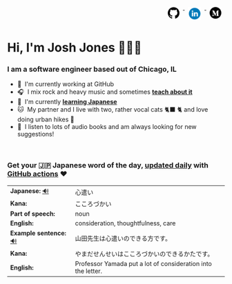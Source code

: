 <div align="right"> 
  <a href="https://www.github.com/jhunschejones">
    <img src="https://github.com/jhunschejones/jhunschejones/blob/main/images/github_logo.png" alt="GitHub" name="My code" height="27" style="vertical-align: top; margin: 8px; text-decoration: none;">
  </a>
  <a href="https://www.linkedin.com/in/jhunschejones">
    <img src="https://github.com/jhunschejones/jhunschejones/blob/main/images/linkedin_logo.png" alt="LinkedIn" height="30" style="vertical-align:top; margin: 8px; text-decoration: none;">
  </a>
  <a href="https://jhunschejones.medium.com">
    <img src="https://github.com/jhunschejones/jhunschejones/blob/main/images/medium_logo.png" alt="Medium" name="My blog" height="27" style="vertical-align: top; margin: 8px; text-decoration: none;">
  </a>
</div>

# Hi, I'm Josh Jones 🙇🏼‍♂️

### I am a software engineer based out of Chicago, IL

- :office: &nbsp;I'm currently working at GitHub
- :headphones: &nbsp;I mix rock and heavy music and sometimes [**teach about it**](https://www.musiclikeyoumeanit.com/blog)
- :seedling: &nbsp;I'm currently [**learning Japanese**](https://github.com/stars/jhunschejones/lists/japanese-language-learning)
- :cat: &nbsp;My partner and I live with two, rather vocal cats 🐈‍⬛ 🐈  and love doing urban hikes :walking:
- :book: &nbsp;I listen to lots of audio books and am always looking for new suggestions!

<!--
## Experience
<a href="https://github.com/jhunschejones">
  <img align="center" src="https://github-readme-stats.vercel.app/api?username=jhunschejones&hide=issues&show_icons=true" />
</a><br/>
<a href="https://github.com/jhunschejones">
  <img align="center" src="https://github-readme-stats.vercel.app/api/top-langs/?username=jhunschejones&hide=scss,less&layout=compact" />
</a>
-->

<br/>

<div align="left">
  
### Get your 🇯🇵 Japanese word of the day, [updated daily](https://github.com/jhunschejones/jhunschejones/blob/main/wotd.rb) with [GitHub actions](https://github.com/jhunschejones/jhunschejones/blob/main/.github/workflows/readme_update.yml) ❤️
  
<!-- START WORD OF THE DAY -->
<table>
  <tr><td><strong>Japanese:</strong> <a href="https://wotd.transparent.com/japanese/2021/words/JPNjp_00190.mp3">🔊</a></td><td>心遣い</td></tr>
  <tr><td><strong>Kana:</strong></td><td>こころづかい</td></tr>
  <tr><td><strong>Part of speech:</strong></td><td>noun</td></tr>
  <tr><td><strong>English:</strong></td><td>consideration, thoughtfulness, care</td></tr>
  <tr><td><strong>Example sentence:</strong> <a href="https://wotd.transparent.com/japanese/2021/sentences/JPNjp_00556.mp3">🔊</a></td><td>山田先生は心遣いのできる方です。</td></tr>
  <tr><td><strong>Kana:</strong></td><td>やまだせんせいはこころづかいのできるかたです。</td></tr>
  <tr><td><strong>English:</strong></td><td>Professor Yamada put a lot of consideration into the letter.</td></tr>
</table>
<!-- END WORD OF THE DAY -->
</div>
